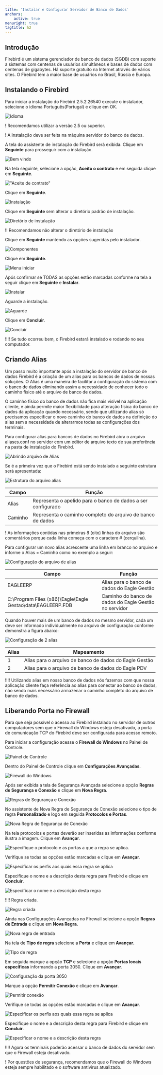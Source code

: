 ```yaml
---
title: 'Instalar e Configurar Servidor de Banco de Dados'
anchors:
    active: true
menuright: true
tagtitle: h2
---
```


## Introdução

Firebird é um sistema gerenciador de banco de dados (SGDB) com suporte a sistemas com centenas de usuários simultâneos e bases de dados com centenas de gigabytes. Há suporte gratuito na Internet através de vários sites. O Firebird tem a maior base de usuários no Brasil, Rússia e Europa.

## Instalando o Firebird

Para iniciar a instalação do Firebird 2.5.2.26540 execute o instalador, selecione o idioma Português(Portugal) e clique em OK.

![Idioma](instalacao-firebird-idioma.png "Idioma")

! Recomendamos utilizar a versão 2.5 ou superior.

!  A instalação deve ser feita na máquina servidor do banco de dados.

A tela do assistente de instalação do Firebird será exibida. Clique em **Seguinte** para prosseguir com a instalação.

![Bem vindo](instalacao-firebird-bem-vindo.png "Bem vindo")

Na tela seguinte, selecione a opção, **Aceito o contrato** e em seguida clique em **Seguinte**.

!["Aceite de contrato"](instalacao-firebird-aceite.png "Aceite de contrato")

Clique em **Seguinte**.

![Instalação](instalacao-firebird-instalacao.png "Instalação")

Clique em **Seguinte** sem alterar o diretório padrão de instalação.

![Diretório de instalação](instalacao-firebird-diretorio.png "Diretório de instalação")

!! Recomendamos não alterar o diretório de instalação

Clique em **Seguinte** mantendo as opções sugeridas pelo instalador.

![Componentes](instalacao-firebird-componentes.png "Componentes")

Clique em **Seguinte**.

![Menu iniciar](instalacao-firebird-menu-iniciar.png "Menu iniciar")

Após confirmar se TODAS as opções estão marcadas conforme na tela a seguir clique em **Seguinte** e **Instalar**.

![Instalar](instalacao-firebird-instalar.png "Instalar")

Aguarde a instalação.

![Aguarde](instalacao-firebird-aguarde.png "Aguarde")

Clique em **Concluir**.

![Concluir](instalacao-firebird-concluir.png "Concluir")

!!!! Se tudo ocorreu bem, o Firebird estará instalado e rodando no seu computador. 

## Criando Alias
Um passo muito importante após a instalação do servidor de banco de dados Firebird é a criação de um alias para os bancos de dados de nossas soluções. O Alias é uma maneira de facilitar a configuração do sistema com o banco de dados eliminando assim a necessidade de conhecer todo o caminho físico até o arquivo de banco de dados. 

O caminho físico do banco de dados não fica mais visível na aplicação cliente, e ainda permite maior flexibilidade para alteração física do banco de dados da aplicação quando necessário, sendo que utilizando alias só precisamos especificar o novo caminho do banco de dados na definição do alias sem a necessidade de alterarmos todas as configurações dos terminais.

Para configurar alias para bancos de dados no Firebird abra o arquivo aliases.conf no servidor com um editor de arquivo texto de sua preferência na pasta de instalação do Firebird.

![Abrindo arquivo de Alias](instalacao-firebird-abrindo-alias.png "Abrindo arquivo de Alias")

Se é a primeira vez que o Firebird está sendo instalado a seguinte estrutura será apresentada:

![Estrutura do arquivo alias](instalacao-firebird-estrutura-alias.png "Estrutura do arquivo alias")

|Campo|Função|
|-----|------|
|Alias|Representa o apelido para o banco de dados a ser configurado|
|Caminho|Representa o caminho completo do arquivo de banco de dados|

! As informações contidas nas primeiras 8 (oito) linhas do arquivo são comentários porque cada linha começa com o caractere # (cerquilha).

Para configurar um novo alias acrescente uma linha em branco no arquivo e informe o Alias = Caminho como no exemplo a seguir:

![Configuração do arquivo de alias](instalacao-firebird-configuracao-alias.png "Configuração do arquivo de alias")

|Campo|Função|
|-----|------|
|EAGLEERP|Alias para o banco de dados do Eagle Gestão|
|C:\Program Files (x86)\Eagle\Eagle Gestao\data\EAGLEERP.FDB|Caminho do banco de dados do Eagle Gestão no servidor|

Quando houver mais de um banco de dados no mesmo servidor, cada um deve ser informado individualmente no arquivo de configuração conforme demonstra a figura abaixo:

![Configuração de 2 alias](instalacao-firebird-configuracao-2-alias.png "Configuração de 2 alias")

|Alias|Mapeamento|
|-----|------|
|1|Alias para o arquivo de banco de dados do Eagle Gestão|
|2|Alias para o arquivo de banco de dados do Eagle PDV|

!!!! Utilizando alias em nosso banco de dados nós fazemos com que nossa aplicação cliente faça referência ao alias para conectar ao banco de dados, não sendo mais necessário armazenar o caminho completo do arquivo de banco de dados.

## Liberando Porta no Firewall

Para que seja possível o acesso ao Firebird instalado no servidor de outros computadores sem que o Firewall do Windows esteja desativado, a porta de comunicação TCP do Firebird deve ser configurada para acesso remoto.

Para iniciar a configuração acesse o **Firewall do Windows** no Painel de Controle.

![Painel de Controle](instalacao-firebird-painel-controle.png "Painel de Controle")

Dentro do Painel de Controle clique em **Configurações Avançadas**.

![Firewall do Windows](instalacao-firebird-firewall.png "Firewall do Windows")

Após ser exibida a tela de Segurança Avançada selecione a opção **Regras de Segurança e Conexão** e clique em **Nova Regra**.

![Regras de Segurança e Conexão](instalacao-firebird-firewall-regras.png "Regras de Segurança e Conexão")

No assistente de Nova Regra de Segurança de Conexão selecione o tipo de regra **Personalizado** e logo em seguida **Protocolos e Portas**.

![Nova Regra de Segurança de Conexão](instalacao-firebird-firewall-nova-regra.png "Nova Regra de Segurança de Conexão")

Na tela protocolos e portas deverão ser inseridas as informações conforme ilustra a imagem. Clique em **Avançar**.

![Especifique o protocolo e as portas a que a regra se aplica.](instalacao-firebird-firewall-configuracao.png "Especifique o protocolo e as portas a que a regra se aplica.")

Verifique se todas as opções estão marcadas e clique em **Avançar**.

![Especificar os perfis aos quais essa regra se aplica](instalacao-firebird-firewall-opcoes.png "Especificar os perfis aos quais essa regra se aplica")

Especifique o nome e a descrição desta regra para Firebird e clique em **Concluir**.

![Especificar o nome e a descrição desta regra](instalacao-firebird-firewall-especificar-nome.png "Especificar o nome e a descrição desta regra")

!!!! Regra criada.

![Regra criada](instalacao-firebird-firewall-regra-criada.png "Regra criada")

Ainda nas Configurações Avançadas no Firewall selecione a opção **Regras de Entrada** e clique em **Nova Regra**.

![Nova regra de entrada](instalacao-firebird-firewall-nova-regra-entrada.png "Nova regra de entrada")

Na tela de **Tipo de regra** selecione a **Porta** e clique em **Avançar**.

![Tipo de regra](instalacao-firebird-firewall-tipo-regra-avancar.png "Tipo de regra")

Em seguida marque a opção **TCP** e selecione a opção **Portas locais específicas** informando a porta 3050. Clique em **Avançar**.

![Configuração da porta 3050](instalacao-firebird-firewall-tipo-regra-tcp-3050.png "Configuração da porta 3050")

Marque a opção **Permitir Conexão** e clique em **Avançar**.

![Permitir conexão](instalacao-firebird-firewall-tipo-regra-permitir.png "Permitir conexão")

Verifique se todas as opções estão marcadas e clique em **Avançar**.

![Especificar os perfis aos quais essa regra se aplica](instalacao-firebird-firewall-opcoes.png "Especificar os perfis aos quais essa regra se aplica")

Especifique o nome e a descrição desta regra para Firebird e clique em **Concluir**.

![Especificar o nome e a descrição desta regra](instalacao-firebird-firewall-especificar-nome.png "Especificar o nome e a descrição desta regra")

!!!! Agora os terminais poderão acessar o banco de dados do servidor sem que o Firewall esteja desativado.

! Por questões de segurança, recomendamos que o Firewall do Windows esteja sempre habilitado e o software antivírus atualizado.